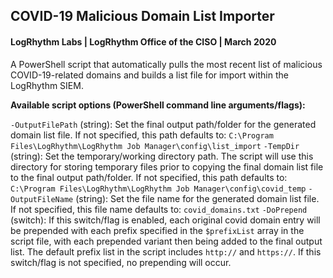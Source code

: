 ## COVID-19 Malicious Domain List Importer

#### LogRhythm Labs | LogRhythm Office of the CISO | March 2020

A PowerShell script that automatically pulls the most recent list of malicious COVID-19-related domains and builds a list file for import within the LogRhythm SIEM.

**Available script options (PowerShell command line arguments/flags):**

`-OutputFilePath` (string): Set the final output path/folder for the generated domain list file. If not specified, this path defaults to: `C:\Program Files\LogRhythm\LogRhythm Job Manager\config\list_import`
`-TempDir` (string): Set the temporary/working directory path. The script will use this directory for storing temporary files prior to copying the final domain list file to the final output path/folder. If not specified, this path defaults to: `C:\Program Files\LogRhythm\LogRhythm Job Manager\config\covid_temp`
`-OutputFileName` (string): Set the file name for the generated domain list file. If not specified, this file name defaults to: `covid_domains.txt`
`-DoPrepend` (switch): If this switch/flag is enabled, each original covid domain entry will be prepended with each prefix specified in the `$prefixList` array in the script file, with each prepended variant then being added to the final output list. The default prefix list in the script includes `http://` and `https://`. If this switch/flag is not specified, no prepending will occur.